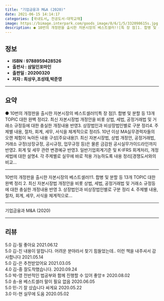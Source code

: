 ```yaml
---
title: "기업금융과 M&A (2020)"
date: 2021-06-15 14:14:17
categories: [국내도서, 전공도서-대학교재]
image: https://bimage.interpark.com/goods_image/8/6/1/5/332098615s.jpg
description: ● 10번의 개정판을 출시한 자본시장의 베스트셀러!![특 장 점]1. 합병 및 분할 등 13개 TOPIC 대한 완벽 정리2. 최신 자본시장법 개정안을 비롯 상법, 세법, 공정거래법 및 거래소 규정등에 대한 충실한 개정내용 반영3. 상장법인과 비상장법인별로 구분 정리4. 주제별 내용,
---
```


## **정보**

- **ISBN : 9788959428526**
- **출판사 : 삼일인포마인**
- **출판일 : 20200320**
- **저자 : 최상우,조성태,박준영**

------



## **요약**

●  10번의 개정판을 출시한 자본시장의 베스트셀러!![특 장 점]1. 합병 및 분할 등 13개 TOPIC 대한 완벽 정리2. 최신 자본시장법 개정안을 비롯 상법, 세법, 공정거래법 및 거래소 규정등에 대한 충실한 개정내용 반영3. 상장법인과 비상장법인별로 구분 정리4. 주제별 내용, 절차, 회계, 세무, 서식을 체계적으로 정리5. 10년 이상 MA실무경력자들의 오랜 체험이 녹아든 내용 구성[주요내용]1. 최신 자본시장법, 상법 개정안, 공정거래법, 거래소 규정(상장규정, 공시규정, 업무규정 등)은 물론 금감원 공시실무가이드라인까지 반영2. 회계 및 세무 관련 변경예규 반영3. 일반기업회계기준 및 K-IFRS 회계처리, 개정세법에 대한 설명4. 각 주제별로 실무에 바로 적용 가능하도록 내용 정리[경쟁도서와의비교...

------

10번의 개정판을 출시한 자본시장의 베스트셀러!!1. 합병 및 분할 등 13개 TOPIC 대한 완벽 정리
2. 최신 자본시장법 개정안을 비롯 상법, 세법, 공정거래법 및 거래소 규정등에 대한 충실한 개정내용 반영
3. 상장법인과 비상장법인별로 구분 정리
4. 주제별 내용, 절차, 회계, 세무, 서식을 체계적으로... 

------


기업금융과 M&A (2020) 

------


## **리뷰** 

5.0 김-필 좋아요 2021.06.12 <br/>5.0 김-진 내용이 알찹니다. 어려운 분야라서 찾기 힘들었는데.. 이런 책을 내주셔서 감사합니다 2021.05.14 <br/>5.0 김-은 추천받았어요 2021.03.05 <br/>4.0 김-중 잘도착했습니다. 2020.09.24 <br/>5.0 박-영 전반적인 법공부와 함께 진행할 수 있어 좋앙ㅎ 2020.08.02 <br/>5.0 송-용 베스트셀러 말이 필요 없음 2020.06.05 <br/>5.0 민-기 잘 샀습니다 싸게요 2020.05.22 <br/>3.0 이-현 실무에 도움 2020.05.02 <br/>